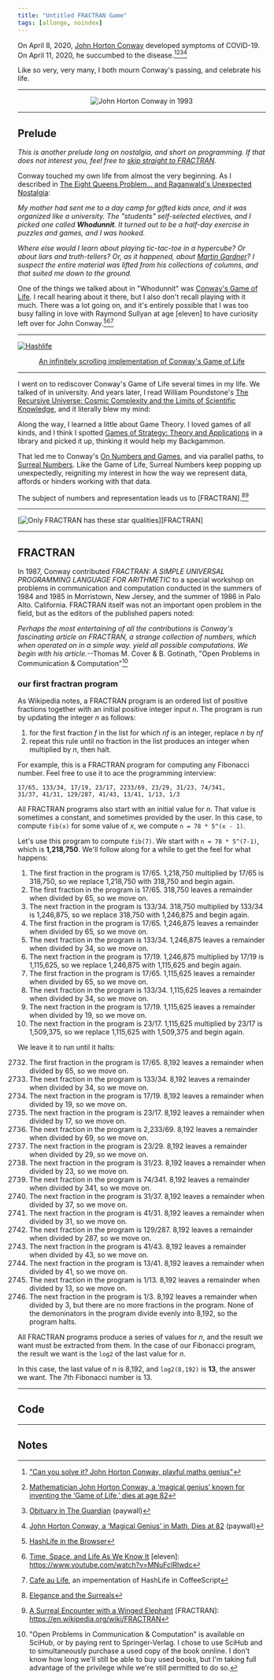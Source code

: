 ```yaml
---
title: "Untitled FRACTRAN Game"
tags: [allonge, noindex]
---
```


On April 8, 2020, [John Horton Conway] developed symptoms of COVID-19. On April 11, 2020, he succumbed to the disease.[^solveit][^princeton][^guardian][^nyt]

[John Horton Conway]: https://en.wikipedia.org/wiki/John_Horton_Conway
[^solveit]: ["Can you solve it? John Horton Conway, playful maths genius"](https://www.theguardian.com/science/2020/apr/20/can-you-solve-it-john-horton-conway-playful-maths-genius)
[^guardian]: [Obituary in The Guardian](https://www.theguardian.com/science/2020/apr/23/john-horton-conway-obituary) (paywall)
[^princeton]: [Mathematician John Horton Conway, a ‘magical genius’ known for inventing the ‘Game of Life,’ dies at age 82](https://www.princeton.edu/news/2020/04/14/mathematician-john-horton-conway-magical-genius-known-inventing-game-life-dies-age)
[^nyt]: [John Horton Conway, a ‘Magical Genius’ in Math, Dies at 82](https://www.nytimes.com/2020/04/15/technology/john-horton-conway-dead-coronavirus.html) (paywall)

Like so very, very many, I both mourn Conway's passing, and celebrate his life.

---

<center><img src="/assets/images/conway/john-conway-1993.jpg" alt="John Horton Conway in 1993"/></center>

---

## Prelude

*This is another prelude long on nostalgia, and short on programming. If that does not interest you, feel free to [skip straight to FRACTRAN](#fractran).*

Conway touched my own life from almost the very beginning. As I described in [The Eight Queens Problem... and Raganwald's Unexpected Nostalgia](https://raganwald.com/2018/08/03/eight-queens.html):

*My mother had sent me to a day camp for gifted kids once, and it was organized like a university. The "students" self-selected electives, and I picked one called **Whodunnit**. It turned out to be a half-day exercise in puzzles and games, and I was hooked.*

*Where else would I learn about playing tic-tac-toe in a hypercube? Or about liars and truth-tellers? Or, as it happened, about [Martin Gardner][mg]? I suspect the entire material was lifted from his collections of columns, and that suited me down to the ground.*

[mg]: https://en.wikipedia.org/wiki/Martin_Gardner

One of the things we talked about in "Whodunnit" was [Conway's Game of Life][GoL]. I recall hearing about it there, but I also don't recall playing with it much. There was a lot going on, and it's entirely possible that I was too busy falling in love with Raymond Sullyan at age [eleven] to have curiosity left over for John Conway.[^HL][^TSL][^CoL]

[GoL]: https://en.wikipedia.org/wiki/Conway%27s_Game_of_Life
[^CoL]: [Cafe au Life](https://github.com/raganwald/cafeaulife), an impementation of HashLife in CoffeeScript
[^HL]: [HashLife in the Browser](https://github.com/raganwald/hashlife)
[^TSL]: [Time, Space, and Life As We Know It](https://raganwald.com/2017/01/12/time-space-life-as-we-know-it.html)
[eleven]: https://www.youtube.com/watch?v=MNuFcIRlwdc

---

[![Hashlife](/assets/images/conway/hashlife.png)](http://raganwald.com/hashlife*/)
<center><a href="http://raganwald.com/hashlife/">An infinitely scrolling implementation of Conway's Game of Life</a></center>

---

I went on to rediscover Conway's Game of Life several times in my life. We talked of in university. And years later, I read William Poundstone's [The Recursive Universe: Cosmic Complexity and the Limits of Scientific Knowledge][ru], and it literally blew my mind:

[ru]: https://www.amazon.com/gp/product/0809252023/ref=as_li_ss_tl?ie=UTF8&linkCode=ll1&tag=raganwald001-20&linkId=2676ba561595f3a279e159b2b0be475b&language=en_US

Along the way, I learned a little about Game Theory. I loved games of all kinds, and I think I spotted [Games of Strategy: Theory and Applications][GoS] in a library and picked it up, thinking it would help my Backgammon.

[GoS]: https://www.rand.org/pubs/commercial_books/CB149-1.html

That led me to Conway's [On Numbers and Games][onag], and via parallel paths, to [Surreal Numbers]. Like the Game of Life, Surreal Numbers keep popping up unexpectedly, reigniting my interest in how the way we represent data, affords or hinders working with that data.

The subject of numbers and representation leads us to [FRACTRAN].[^elegance][^horton]

[onag]: https://en.wikipedia.org/wiki/On_Numbers_and_Games
[Surreal Numbers]: https://en.wikipedia.org/wiki/Surreal_number
[^elegance]: [Elegance and the Surreals](https://raganwald.com/2009/03/07/elegance-and-the-surreals.html)
[^horton]: [A Surreal Encounter with a Winged Elephant](https://raganwald.com/enchanted-forest/horton.html)
[FRACTRAN]: https://en.wikipedia.org/wiki/FRACTRAN

---

<a name="fractran"/>[![Only FRACTRAN has these star qualities](/assets/images/conway/fractran-star-qualities.png)][FRACTRAN]

---

## FRACTRAN

In 1987, Conway contributed _FRACTRAN: A SIMPLE UNIVERSAL PROGRAMMING LANGUAGE FOR ARITHMETIC_ to a special workshop on problems in communication and computation conducted in the summers of 1984 and 1985 in Morristown, New Jersey, and the summer of 1986 in Palo Alto. California. FRACTRAN itself was not an important open problem in the field, but as the editors of the published papers noted:

_Perhaps the most entertaining of all the contributions is Conway's fascinating article on FRACTRAN, a strange collection of numbers, which when operated on in a simple way. yield all possible computations. We begin with his article._--Thomas M. Cover & B. Gotinath, "Open Problems in Communication & Computation"[^scihub]

[^scihub]: "Open Problems in Communication & Computation" is available on SciHub, or by paying rent to Springer-Verlag. I chose to use SciHub and to simultaneously purchase a used copy of the book onnline. I don't know how long we'll still be able to buy used books, but I'm taking full advantage of the privilege while we're still permitted to do so.

### our first fractran program

As Wikipedia notes, a FRACTRAN program is an ordered list of positive fractions together with an initial positive integer input *n*. The program is run by updating the integer *n* as follows:

1. for the first fraction *f* in the list for which *nf* is an integer, replace *n* by *nf*
2. repeat this rule until no fraction in the list produces an integer when multiplied by *n*, then halt.

For example, this is a FRACTRAN program for computing any Fibonacci number. Feel free to use it to ace the programming interview:

```
17/65, 133/34, 17/19, 23/17, 2233/69, 23/29, 31/23, 74/341,
31/37, 41/31, 129/287, 41/43, 13/41, 1/13, 1/3
```

All FRACTRAN programs also start with an initial value for *n*. That value is sometimes a constant, and sometimes provided by the user. In this case, to compute `fib(x)` for some value of *x*, we compute `n = 78 * 5^(x - 1)`.

Let's use this program to compute `fib(7)`. We start with `n = 78 * 5^(7-1)`, which is **1,218,750**. We'll follow along for a while to get the feel for what happens:

1. The first fraction in the program is 17/65. 1,218,750 multiplied by 17/65 is 318,750, so we replace 1,218,750 with 318,750 and begin again.
2. The first fraction in the program is 17/65. 318,750 leaves a remainder when divided by 65, so we move on.
3. The next fraction in the program is 133/34. 318,750 multiplied by 133/34 is 1,246,875, so we replace 318,750 with 1,246,875 and begin again.
4. The first fraction in the program is 17/65. 1,246,875 leaves a remainder when divided by 65, so we move on.
5. The next fraction in the program is 133/34. 1,246,875 leaves a remainder when divided by 34, so we move on.
6. The next fraction in the program is 17/19. 1,246,875 multiplied by 17/19 is 1,115,625, so we replace 1,246,875 with 1,115,625 and begin again.
7. The first fraction in the program is 17/65. 1,115,625 leaves a remainder when divided by 65, so we move on.
8. The next fraction in the program is 133/34. 1,115,625 leaves a remainder when divided by 34, so we move on.
9. The next fraction in the program is 17/19. 1,115,625 leaves a remainder when divided by 19, so we move on.
10. The next fraction in the program is 23/17. 1,115,625 multiplied by 23/17 is 1,509,375, so we replace 1,115,625 with 1,509,375 and begin again.

We leave it to run until it halts:

2732. The first fraction in the program is 17/65. 8,192 leaves a remainder when divided by 65, so we move on.
2733. The next fraction in the program is 133/34. 8,192 leaves a remainder when divided by 34, so we move on.
2734. The next fraction in the program is 17/19. 8,192 leaves a remainder when divided by 19, so we move on.
2735. The next fraction in the program is 23/17. 8,192 leaves a remainder when divided by 17, so we move on.
2736. The next fraction in the program is 2,233/69. 8,192 leaves a remainder when divided by 69, so we move on.
2737. The next fraction in the program is 23/29. 8,192 leaves a remainder when divided by 29, so we move on.
2738. The next fraction in the program is 31/23. 8,192 leaves a remainder when divided by 23, so we move on.
2739. The next fraction in the program is 74/341. 8,192 leaves a remainder when divided by 341, so we move on.
2740. The next fraction in the program is 31/37. 8,192 leaves a remainder when divided by 37, so we move on.
2741. The next fraction in the program is 41/31. 8,192 leaves a remainder when divided by 31, so we move on.
2742. The next fraction in the program is 129/287. 8,192 leaves a remainder when divided by 287, so we move on.
2743. The next fraction in the program is 41/43. 8,192 leaves a remainder when divided by 43, so we move on.
2744. The next fraction in the program is 13/41. 8,192 leaves a remainder when divided by 41, so we move on.
2745. The next fraction in the program is 1/13. 8,192 leaves a remainder when divided by 13, so we move on.
2746. The next fraction in the program is 1/3. 8,192 leaves a remainder when divided by 3, but there are no more fractions in the program. None of the demoninators in the program divide evenly into 8,192, so the program halts.

All FRACTRAN programs produce a series of values for *n*, and the result we want must be extracted from them. In the case of our Fibonacci program, the result we want is the `log2` of the last value for *n*.

In this case, the last value of *n* is 8,192, and `log2(8,192)` is **13**, the answer we want. The 7th Fibonacci number is 13.




---

## Code

<script src="https://gist.github.com/raganwald/e8896be8f032ba80019fd6a20fc6bb7d.js"></script>

---

## Notes

